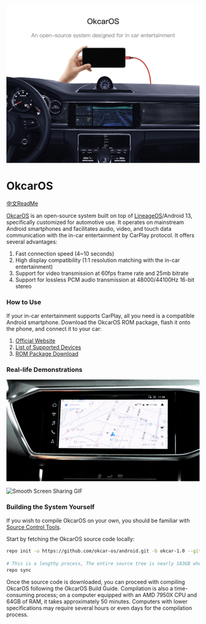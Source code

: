 

![Header Image](imgs/head_en.png)

OkcarOS
===========
[中文ReadMe](README_cn.md)


[OkcarOS](https://www.okcaros.com) is an open-source system built on top of [LineageOS](https://github.com/LineageOS)/Android 13, specifically customized for automotive use. It operates on mainstream Android smartphones and facilitates audio, video, and touch data communication with the in-car entertainment by CarPlay protocol. It offers several advantages:

1. Fast connection speed (4~10 seconds)
2. High display compatibility (1:1 resolution matching with the in-car entertainment)
3. Support for video transmission at 60fps frame rate and 25mb bitrate
4. Support for lossless PCM audio transmission at 48000/44100Hz 16-bit stereo

### How to Use

If your in-car entertainment supports CarPlay, all you need is a compatible Android smartphone. Download the OkcarOS ROM package, flash it onto the phone, and connect it to your car:

1. [Official Website](https://www.okcaros.com)
2. [List of Supported Devices](https://wiki.okcaros.com/devices/)
3. [ROM Package Download](https://download.okcaros.com)

### Real-life Demonstrations

![Gesture Control GIF](imgs/gesture.gif)

![Smooth Screen Sharing GIF](imgs/demo.gif)

### Building the System Yourself

If you wish to compile OkcarOS on your own, you should be familiar with [Source Control Tools](https://source.android.com/setup/develop).

Start by fetching the OkcarOS source code locally:

```bash
repo init -u https://github.com/okcar-os/android.git -b okcar-1.0 --git-lfs

# This is a lengthy process, The entire source tree is nearly 183GB when fully downloaded.
repo sync
```

Once the source code is downloaded, you can proceed with compiling OkcarOS following the OkcarOS Build Guide. Compilation is also a time-consuming process; on a computer equipped with an AMD 7950X CPU and 64GB of RAM, it takes approximately 50 minutes. Computers with lower specifications may require several hours or even days for the compilation process.
